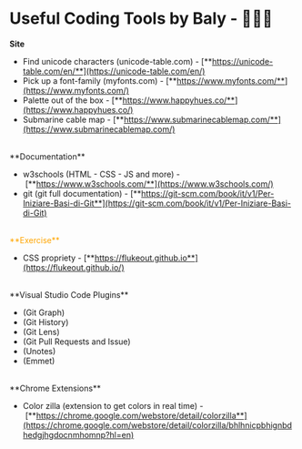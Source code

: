 # Useful Coding Tools by Baly - 👩🏽‍🚀

**Site**

* Find unicode characters (unicode-table.com) - [**https://unicode-table.com/en/**](https://unicode-table.com/en/)
* Pick up a font-family (myfonts.com) - [**https://www.myfonts.com/**](https://www.myfonts.com/)
* Palette out of the box - [**https://www.happyhues.co/**](https://www.happyhues.co/)
* Submarine cable map - [**https://www.submarinecablemap.com/**](https://www.submarinecablemap.com/)

<br>
**Documentation**

* w3schools (HTML - CSS - JS and more) - [**https://www.w3schools.com/**](https://www.w3schools.com/)
* git (git full documentation) - [**https://git-scm.com/book/it/v1/Per-Iniziare-Basi-di-Git**](https://git-scm.com/book/it/v1/Per-Iniziare-Basi-di-Git)

<br>
<span style="color:orange">**Exercise**</span>

* CSS propriety - [**https://flukeout.github.io**](https://flukeout.github.io/)

<br>
**Visual Studio Code Plugins**

* (Git Graph)
* (Git History)
* (Git Lens)
* (Git Pull Requests and Issue)
* (Unotes)
* (Emmet)

<br>
**Chrome Extensions**

* Color zilla (extension to get colors in real time) - [**https://chrome.google.com/webstore/detail/colorzilla**](https://chrome.google.com/webstore/detail/colorzilla/bhlhnicpbhignbdhedgjhgdocnmhomnp?hl=en)